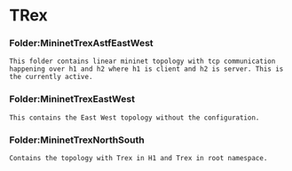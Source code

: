 # TRex
### Folder:MininetTrexAstfEastWest  
	This folder contains linear mininet topology with tcp communication happening over h1 and h2 where h1 is client and h2 is server. This is the currently active.

### Folder:MininetTrexEastWest  
	This contains the East West topology without the configuration. 

### Folder:MininetTrexNorthSouth
	Contains the topology with Trex in H1 and Trex in root namespace.
